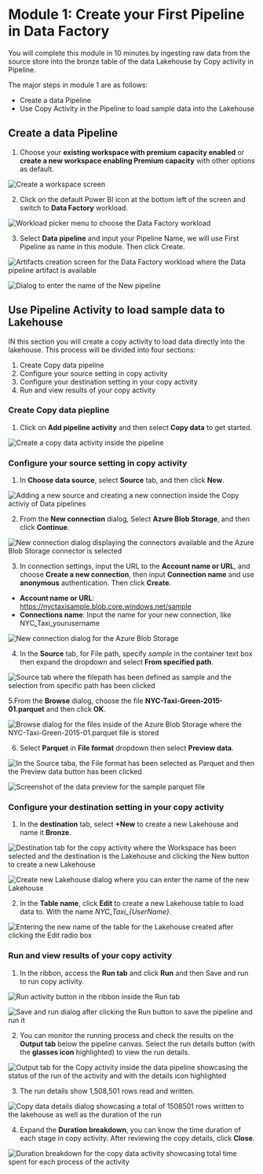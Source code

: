 # Module 1: Create your First Pipeline in Data Factory

You will complete this module in 10 minutes by ingesting raw data from the source store into the bronze table of the data Lakehouse by Copy activity in Pipeline.

The major steps in module 1 are as follows:
* Create a data Pipeline
* Use Copy Activity in the Pipeline to load sample data into the Lakehouse

## Create a data Pipeline

1.	Choose your **existing workspace with premium capacity enabled** or **create a new workspace enabling Premium capacity** with other options as default.

![Create a workspace screen](media/module-1-workspace-creation.png)

2. Click on the default Power BI icon at the bottom left of the screen and switch to **Data Factory** workload. 

![Workload picker menu to choose the Data Factory workload](media/module-1-workload-picker.png)

3. Select **Data pipeline** and input your Pipeline Name, we will use First Pipeline as name in this module. Then click Create.

![Artifacts creation screen for the Data Factory workload where the Data pipeline artifact is available](media/module-1-create-data-pipeline.png)

![Dialog to enter the name of the New pipeline](media/module-1-new-pipeline.png)

## Use Pipeline Activity to load sample data to Lakehouse

IN this section you will create a copy activity to load data directly into the lakehouse. This process will be divided into four sections:

1. Create Copy data pipeline
2. Configure your source setting in copy activity
3. Configure your destination setting in your copy activity
4. Run and view results of your copy activity

### Create Copy data piepline

1.	Click on **Add pipeline activity** and then select **Copy data**  to get started.

![Create a copy data activity inside the pipeline](media/module-1-create-data-pipeline.png)

### Configure your source setting in copy activity

1. In **Choose data source**, select **Source** tab, and then click **New**.

![Adding a new source and creating a new connection inside the Copy activiy of Data pipelines](media/module-1-new-copy-source.png)

2.	From the **New connection** dialog, Select **Azure Blob Storage**, and then click **Continue**.

![New connection dialog displaying the connectors available and the Azure Blob Storage connector is selected](media/module-1-copy-data-connector-picker.png)

3.	In connection settings, input the URL to the **Account name or URL**, and choose **Create a new connection**, then input **Connection name** and use **anonymous** authentication. Then click **Create**.

* **Account name or URL**: 	https://nyctaxisample.blob.core.windows.net/sample
* **Connections name**: Input the name for your new connection, like NYC_Taxi_yourusername

![New connection dialog for the Azure Blob Storage](media/module-1-source-connection-dialog.png)

4. In the **Source** tab, for File path, specify *sample* in the container text box then expand the dropdown and select **From specified path**.

![Source tab where the filepath has been defined as sample and the selection from specific path has been clicked](media/module-1-file-path-for-taxi.png)

5.From the **Browse** dialog, choose the file **NYC-Taxi-Green-2015-01.parquet** and then click **OK**.

![Browse dialog for the files inside of the Azure Blob Storage where the NYC-Taxi-Green-2015-01.parquet file is stored](media/module-1-browse-parquet-file.png)

6. Select **Parquet** in **File format** dropdown then select **Preview data**.

![In the Source taba, the File format has been selected as Parquet and then the Preview data button has been clicked](media/module-1-parquet-data-preview.png)

![Screenshot of the data preview for the sample parquet file](media/module-1-parquet-data-preview-dialog.png)

### Configure your destination setting in your copy activity

1. In the **destination** tab, select **+New** to create a new Lakehouse and name it **Bronze**. 

![Destination tab for the copy activity where the Workspace has been selected and the destination is the Lakehouse and clicking the New button to create a new Lakehouse](media/module-1-copy-destination-tab.png)

![Create new Lakehouse dialog where you can enter the name of the new Lakehouse](media/module-1-new-lakehouse.png)

2. In the **Table name**, click **Edit** to create a new Lakehouse table to load data to. With the name *NYC_Taxi_{UserName}*.

![Entering the new name of the table for the Lakehouse created after clicking the Edit radio box](media/module-1-enter-table-name.png)

### Run and view results of your copy activity

1. In the ribbon, access the **Run tab** and click **Run** and then Save and run to run copy activity.

![Run activity button in the ribbon inside the Run tab](media/module-1-run-button.png)

![Save and run dialog after clicking the Run button to save the pipeline and run it](media/module-1-save-and-run.png)

2. You can monitor the running process and check the results on the **Output tab** below the pipeline canvas. Select the run details button (with the **glasses icon** highlighted) to view the run details.

![Output tab for the Copy activity inside the data pipeline showcasing the status of the run of the activity and with the details icon highlighted](media/module-1-output-tab.png)

3. The run details show 1,508,501 rows read and written.

![Copy data details dialog showcasing a total of 1508501 rows written to the lakehouse as well as the duration of the run](media/module-1-copy-data-details.png)

4. Expand the **Duration breakdown**, you can know the time duration of each stage in copy activity. After reviewing the copy details, click **Close**.

![Duration breakdown for the copy data activity showcasing total time spent for each process of the activity](media/module-1-duration-breakdown.png)